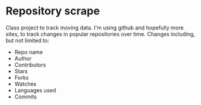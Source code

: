 # Repository scrape

Class project to track moving data.
I'm using github and hopefully more sites, to track changes in popular repositories over time.
Changes including, but not limited to:
 - Repo name
 - Author
 - Contributors
 - Stars
 - Forks
 - Watches
 - Languages used
 - Commits

 
